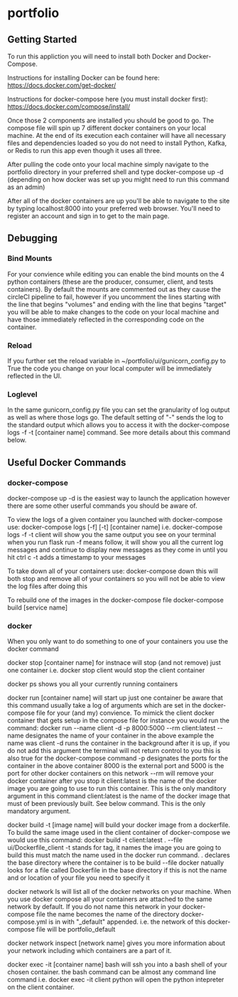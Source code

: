 # portfolio


## Getting Started
To run this appliction you will need to install both Docker and Docker-Compose. 

Instructions for installing Docker can be found here:
https://docs.docker.com/get-docker/

Instructions for docker-compose here (you must install docker first):
https://docs.docker.com/compose/install/

Once those 2 components are installed you should be good to go.  The compose file 
will spin up 7 different docker containers on your local machine.  At the end of 
its execution each container will have all necessary files and dependencies loaded
so you do not need to install Python, Kafka, or Redis to run this app even though
it uses all three.

After pulling the code onto your local machine simply navigate to the portfolio 
directory in your preferred shell and type docker-compose up -d (depending on how
docker was set up you might need to run this command as an admin)

After all of the docker containers are up you'll be able to navigate to the site 
by typing localhost:8000 into your preferred web browser.  You'll need to register
an account and sign in to get to the main page.

## Debugging

### Bind Mounts
For your convience while editing you can enable the bind mounts on the 4 python containers
(these are the producer, consumer, client, and tests containers).  By default the 
mounts are commented out as they cause the circleCI pipeline to fail, however if 
you uncomment the lines starting with the line that begins "volumes" and ending 
with the line that begins "target" you will be able to make changes to the code 
on your local machine and have those immediately reflected in the corresponding 
code on the container.  

### Reload
If you further set the reload variable in ~/portfolio/ui/gunicorn_config.py to 
True the code you change on your local computer will be immediately reflected in
the UI.

### Loglevel
In the same gunicorn_config.py file you can set the granularity of log output as
well as where those logs go.  The default setting of "-" sends the log to the standard
output which allows you to access it with the docker-compose logs -f -t [container name]
command.  See more details about this command below.

## Useful Docker Commands
### docker-compose
docker-compose up -d is the easiest way to launch the application however there
are some other userful commands you should be aware of.  

To view the logs of a given container you launched with docker-compose use: 
docker-compose logs [-f] [-t] [container name]
    i.e. docker-compose logs -f -t client will show you the same output you see
    on your terminal when you run flask run
    -f means follow, it will show you all the current log messages and continue
    to display new messages as they come in until you hit ctrl c
    -t adds a timestamp to your messages

To take down all of your containers use:
docker-compose down
    this will both stop and remove all of your containers so you will not be able
    to view the log files after doing this

To rebuild one of the images in the docker-compose file
docker-compose build [service name]

### docker
When you only want to do something to one of your containers you use the docker 
command

docker stop [container name] for instnace will stop (and not remove) just one container
    i.e. docker stop client would stop the client container

docker ps shows you all your currently running containers

docker run [container name] will start up just one container
    be aware that this command usually take a log of arguments which are set in 
    the docker-compose file for your (and my) convience.  To mimick the client 
    docker container that gets setup in the compose file for instance you would 
    run the command:
        docker run --name client -d -p 8000:5000 --rm client:latest
            --name designates the name of your container in the above example the
            name was client
            -d runs the container in the background after it is up, if you do not
            add this argument the terminal will not return control to you
                this is also true for the docker-compose command
            -p designates the ports for the container in the above container 8000
            is the external port and 5000 is the port for other docker containers
            on this network
            --rm will remove your docker container after you stop it
            client:latest is the name of the docker image you are going to use to 
            run this container.  This is the only manditory argument in this command
            client:latest is the name of the docker image that must of been previously 
            built.  See below command.  This is the only mandatory argument.

docker build -t [image name] will build your docker image from a dockerfile. To 
    build the same image used in the client container of docker-compose we would 
    use this command:
        docker build -t client:latest . --file ui/Dockerfile_client
        -t stands for tag, it names the image you are going to build this must 
        match the name used in the docker run command.
        . declares the base directory where the container is to be build
        --file docker natually looks for a file called Dockerfile in the base directory
        if this is not the name and or location of your file you need to specify it

docker network ls will list all of the docker networks on your machine.
    When you use docker compose all your containers are attached to the same network
    by default.  If you do not name this network in your docker-compose file the 
    name becomes the name of the directory docker-compose.yml is in with "_default" 
    appended.
        i.e. the network of this docker-compose file will be portfolio_default


docker network inspect [network name]
    gives you more information about your network including which containers are 
    a part of it.

docker exec -it [container name] bash
    will ssh you into a bash shell of your chosen container.  the bash command can 
    be almost any command line command
        i.e. docker exec -it client python will open the python intepreter on the 
        client container.